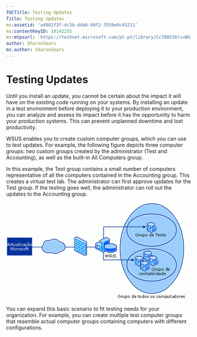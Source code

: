 ```yaml
---
TOCTitle: Testing Updates
Title: Testing Updates
ms:assetid: 'a4982f3f-dc3b-44b6-b9f2-3559e0c45211'
ms:contentKeyID: 18142255
ms:mtpsurl: 'https://technet.microsoft.com/pt-pt/library/Cc708516(v=WS.10)'
author: SharonSears
ms.author: SharonSears
---
```


Testing Updates
===============

Until you install an update, you cannot be certain about the impact it will have on the existing code running on your systems. By installing an update in a test environment before deploying it to your production environment, you can analyze and assess its impact before it has the opportunity to harm your production systems. This can prevent unplanned downtime and lost productivity.

WSUS enables you to create custom computer groups, which you can use to test updates. For example, the following figure depicts three computer groups: two custom groups created by the administrator (Test and Accounting), as well as the built-in All Computers group.

In this example, the Test group contains a small number of computers representative of all the computers contained in the Accounting group. This creates a virtual test lab. The administrator can first approve updates for the Test group. If the testing goes well, the administrator can roll out the updates to the Accounting group.

![](/security-updates/images/Cc708516.f74817dd-8d19-497f-b310-f12f0060daa2(WS.10).gif)

You can expand this basic scenario to fit testing needs for your organization. For example, you can create multiple test computer groups that resemble actual computer groups containing computers with different configurations.
